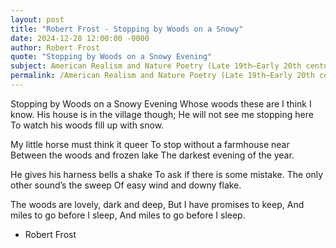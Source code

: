 ```yaml
---
layout: post
title: "Robert Frost - Stopping by Woods on a Snowy"
date: 2024-12-28 12:00:00 -0000
author: Robert Frost
quote: "Stopping by Woods on a Snowy Evening"
subject: American Realism and Nature Poetry (Late 19th–Early 20th century)
permalink: /American Realism and Nature Poetry (Late 19th–Early 20th century)/Robert Frost/Robert Frost - Stopping by Woods on a Snowy
---
```


Stopping by Woods on a Snowy Evening
Whose woods these are I think I know.
His house is in the village though;
He will not see me stopping here
To watch his woods fill up with snow.

My little horse must think it queer
To stop without a farmhouse near
Between the woods and frozen lake
The darkest evening of the year.

He gives his harness bells a shake
To ask if there is some mistake.
The only other sound’s the sweep
Of easy wind and downy flake.

The woods are lovely, dark and deep,
But I have promises to keep,
And miles to go before I sleep,
And miles to go before I sleep.

- Robert Frost
